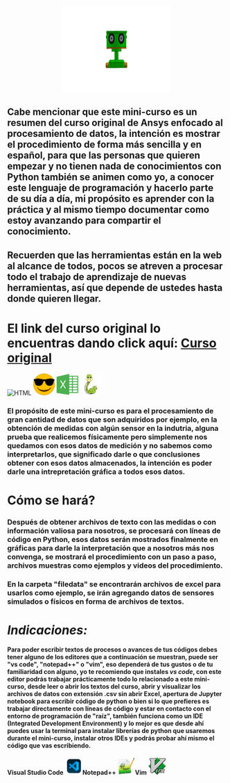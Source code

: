 <center><img src="https://github.com/jwilliamsee/BancoDeImagenes/blob/main/IMAGENES/mylogo.png?raw=true" alt="mylogo" height="200" width="250"></center>

## Cabe mencionar que este mini-curso es un resumen del curso original de Ansys enfocado al procesamiento de datos, la intención es mostrar el procedimiento de forma más sencilla y en español, para que las personas que quieren empezar y no tienen nada de conocimientos con Python también se animen como yo, a conocer este lenguaje de programación y hacerlo parte de su día a día, mi propósito es aprender con la práctica y al mismo tiempo documentar como estoy avanzando para compartir el conocimiento.
## Recuerden que las herramientas están en la web al alcance de todos, pocos se atreven a procesar todo el trabajo de aprendizaje de nuevas herramientas, así que depende de ustedes hasta donde quieren llegar.

# El link del curso original lo encuentras dando click aquí: [**Curso original**](https://courses.ansys.com/index.php/courses/intro-to-python/lessons/prerequisites-installation-of-python/)

<img src="https://cdn3.emoji.gg/emojis/1850-python-logo.png" title="Python" alt="HTML" width="50" height="50"/>                                                     <img src="https://github.com/jwilliamsee/BancoDeImagenes/blob/main/IMAGENES/sunglasses.png?raw=true" title="sunglasses" alt="HTML" width="50" height="50"/>           <img src="https://github.com/jwilliamsee/BancoDeImagenes/blob/main/IMAGENES/exel.png" title="Exel" alt="HTML" width="50" height="50"/>                               <img src="https://github.com/jwilliamsee/BancoDeImagenes/blob/main/IMAGENES/snake.png?raw=true" title="snake" alt="HTML" width="50" height="50"/>

### El propósito de este mini-curso es para el procesamiento de gran cantidad de datos que son adquiridos por ejemplo, en la obtención de medidas con algún sensor en la indutria, alguna prueba que realicemos físicamente pero simplemente nos quedamos con esos datos de medición y no sabemos como interpretarlos, que significado darle o que conclusiones obtener con esos datos almacenados, la intención es poder darle una intrepretación gráfica a todos esos datos.
# Cómo se hará?
### Después de obtener archivos de texto con las medidas o con información valiosa para nosotros, se procesará con líneas de código en Python, esos datos serán mostrados finalmente en gráficas para darle la interpretación que a nosotros más nos convenga, se mostrará el procedimiento con un paso a paso, archivos muestras como ejemplos y videos del procedimiento.
### En la carpeta "filedata" se encontrarán archivos de excel para usarlos como ejemplo, se irán agregando datos de sensores simulados o físicos en forma de archivos de textos.

# *Indicaciones:*
#### Para poder escribir textos de procesos o avances de tus códigos debes tener alguno de los editores que a continuación se muestran, puede ser "vs code", "notepad++" o "vim", eso dependerá de tus gustos o de tu familiaridad con alguno, yo te recomiendo que instales *vs code*, con este editor podrás trabajar prácticamente todo lo relacionado a este mini-curso, desde leer o abrir los textos del curso, abrir y visualizar los archivos de datos con extensión .csv sin abrir Excel, apertura de Jupyter notebook para escribir código de python o bien si lo que prefieres es trabajar directamente con líneas de código y estar en contacto con el entorno de programación de "raíz", también funciona como un IDE (Integrated Development Environment) y lo mejor es que desde ahí puedes usar la terminal para instalar librerías de python que usaremos durante el mini-curso, instalar otros IDEs y podrás probar ahí mismo el código que vas escribiendo.

**Visual Studio Code** <img src="https://github.com/jwilliamsee/BancoDeImagenes/blob/main/IMAGENES/vscode.png?raw=true" title="vscode" alt="HTML" width="40" height="40"/>**Notepad++** <img src="https://github.com/jwilliamsee/BancoDeImagenes/blob/main/IMAGENES/notepad.png?raw=true" title="notepad" alt="HTML" width="40" height="40"/>**Vim** <img src="https://github.com/jwilliamsee/BancoDeImagenes/blob/main/IMAGENES/vim.png?raw=true" title="vim" alt="HTML" width="40" height="40"/>

